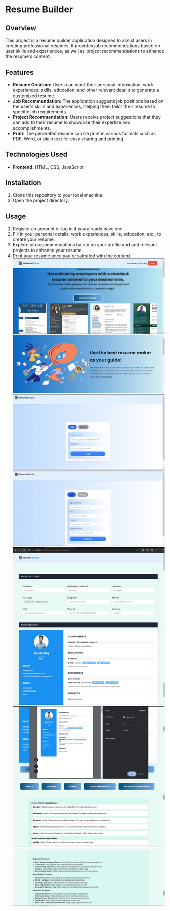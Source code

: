 # Resume Builder

## Overview
This project is a resume builder application designed to assist users in creating professional resumes. It provides job recommendations based on user skills and experiences, as well as project recommendations to enhance the resume's content.

## Features
- **Resume Creation:** Users can input their personal information, work experiences, skills, education, and other relevant details to generate a customized resume.
- **Job Recommendation:** The application suggests job positions based on the user's skills and experiences, helping them tailor their resume to specific job requirements.
- **Project Recommendation:** Users receive project suggestions that they can add to their resume to showcase their expertise and accomplishments.
- **Print:** The generated resume can be print in various formats such as PDF, Word, or plain text for easy sharing and printing.

## Technologies Used
- **Frontend:** HTML, CSS, JavaScript
## Installation
1. Clone this repository to your local machine.
2. Open the project directory.

## Usage
1. Register an account or log in if you already have one.
2. Fill in your personal details, work experiences, skills, education, etc., to create your resume.
3. Explore job recommendations based on your profile and add relevant projects to enhance your resume.
4. Print your resume once you're satisfied with the content.
![image](https://github.com/ELIXIRPOISON/Resume-Builder_Geekathon/blob/main/Readme-Assets/Landing-Page.png)
![image](https://github.com/ELIXIRPOISON/Resume-Builder_Geekathon/blob/main/Readme-Assets/Courousel.png)
![image](https://github.com/ELIXIRPOISON/Resume-Builder_Geekathon/blob/main/Readme-Assets/Login.png)
![image](https://github.com/ELIXIRPOISON/Resume-Builder_Geekathon/blob/main/Readme-Assets/SignUp.png)
![image](https://github.com/ELIXIRPOISON/Resume-Builder_Geekathon/blob/main/Readme-Assets/Form.png)
![image](https://github.com/ELIXIRPOISON/Resume-Builder_Geekathon/blob/main/Readme-Assets/Resume-preview.png)
![image](https://github.com/ELIXIRPOISON/Resume-Builder_Geekathon/blob/main/Readme-Assets/CvPrint-Section.png)
![image](https://github.com/ELIXIRPOISON/Resume-Builder_Geekathon/blob/main/Readme-Assets/Job-Recomendation.png)
![image](https://github.com/ELIXIRPOISON/Resume-Builder_Geekathon/blob/main/Readme-Assets/Project-Recomendation.png)








